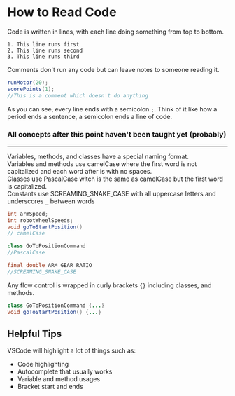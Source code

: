 # How to Read Code

Code is written in lines, with each line doing something from top to bottom.
```
1. This line runs first
2. This line runs second
3. This line runs third
```

Comments don't run any code but can leave notes to someone reading it.
```java
runMotor(20);
scorePoints(1);
//This is a comment which doesn't do anything
```

As you can see, every line ends with a semicolon `;`.  Think of it like how a period ends a sentence, a semicolon ends a line of code.

### All concepts after this point haven't been taught yet (probably)

---

Variables, methods, and classes have a special naming format.\
Variables and methods use camelCase where the first word is not capitalized and each word after is with no spaces.\
Classes use PascalCase witch is the same as camelCase but the first word is capitalized.\
Constants use SCREAMING_SNAKE_CASE with all uppercase letters and underscores `_` between words

```java
int armSpeed;
int robotWheelSpeeds;
void goToStartPosition()
// camelCase

class GoToPositionCommand
//PascalCase

final double ARM_GEAR_RATIO
//SCREAMING_SNAKE_CASE
```

Any flow control is wrapped in curly brackets `{}` including classes, and methods.

```java
class GoToPositionCommand {...}
void goToStartPosition() {...}
```
Helpful Tips
---
VSCode will highlight a lot of things such as:
- Code highlighting
- Autocomplete that usually works
- Variable and method usages
- Bracket start and ends
